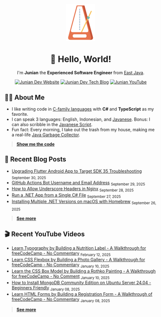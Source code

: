 <div align="center">

<img src="./img/animated_metronome_cropped_transparent.svg" width="96" />

# 👋 Hello, World!

I'm **Junian** the **Experienced Software Engineer** from [East Java](https://en.wikipedia.org/wiki/East_Java).

[![Junian Dev Website](https://img.shields.io/badge/Website-1a73e8?style=for-the-badge&logo=googlechrome&logoColor=white "Junian Dev Website")](https://www.junian.dev/)
[![Junian Dev Tech Blog](https://img.shields.io/badge/Tech_Blog-1a73e8?style=for-the-badge&logo=hugo&logoColor=white "Junian Dev Tech Blog")](https://www.junian.dev/blog/)
[![Junian YouTube](https://img.shields.io/youtube/channel/views/UCepvZYlW1tWJ8bu3dWLQh2w?style=for-the-badge&logo=youtube&label=YouTube&labelColor=ff0000&color=555555
 "Junian YouTube Channel")](https://www.youtube.com/@JunianDev)

</div>

## 🧑‍💻 About Me

- I like writing code in [C-family languages](https://en.wikipedia.org/wiki/List_of_C-family_programming_languages) with **C#** and **TypeScript** as my favorite.
- I can speak 3 languages: English, Indonesian, and [Javanese](https://en.wikipedia.org/wiki/Javanese_language). Bonus: I can also scribble in the [Javanese Script](https://en.wikipedia.org/wiki/Javanese_script).
- Fun fact: Every morning, I take out the trash from my house, making me a real-life [Java Garbage Collector](https://en.wikipedia.org/wiki/Garbage_collection_(computer_science)#Java).

> [**Show me the code**](https://github.com/junian?tab=repositories&q=&type=&language=&sort=stargazers)

## 📝 Recent Blog Posts

<!-- blog feed start -->
- [Upgrading Flutter Android App to Target SDK 35 Troubleshooting](https://www.junian.net/dev/flutter-android-sdk-35-upgrade/) <sub>September 30, 2025</sub>
- [GitHub Actions Bot Username and Email Address](https://www.junian.net/dev/github-actions-bot-username-email-address/) <sub>September 29, 2025</sub>
- [How to Allow Underscore Headers in Nginx](https://www.junian.net/dev/nginx-allow-underscore-header/) <sub>September 28, 2025</sub>
- [Run a .NET App from a Single C# File](https://www.junian.net/dev/dotnet-run-csharp-app/) <sub>September 27, 2025</sub>
- [Installing Multiple .NET Versions on macOS with Homebrew](https://www.junian.net/dev/install-multiple-dotnet-macos-homebrew/) <sub>September 26, 2025</sub>
<!-- blog feed end -->

> [**See more**](https://junian.net/)

## 🎬 Recent YouTube Videos

<!-- youtube feed start -->
- [Learn Typography by Building a Nutrition Label - A Walkthrough for freeCodeCamp - No Commentary](https://www.youtube.com/watch?v=emt78pRLr3Y) <sub>February 12, 2025</sub>
- [Learn CSS Flexbox by Building a Photo Gallery - A Walkthrough for freeCodeCamp - No Commentary](https://www.youtube.com/watch?v=XRZfAuPShX0) <sub>January 10, 2025</sub>
- [Learn the CSS Box Model by Building a Rothko Painting - A Walkthrough for freeCodeCamp - No Comment](https://www.youtube.com/watch?v=KoAPQniuKP0) <sub>January 10, 2025</sub>
- [How to Install MongoDB Community Edition on Ubuntu Server 24.04 - Beginners Friendly](https://www.youtube.com/watch?v=WUUZcoyBnI0) <sub>January 08, 2025</sub>
- [Learn HTML Forms by Building a Registration Form - A Walkthrough of freeCodeCamp - No Commentary](https://www.youtube.com/watch?v=hAsFqy1dRJM) <sub>January 08, 2025</sub>
<!-- youtube feed end -->

> [**See more**](https://junian.net/yt/)

